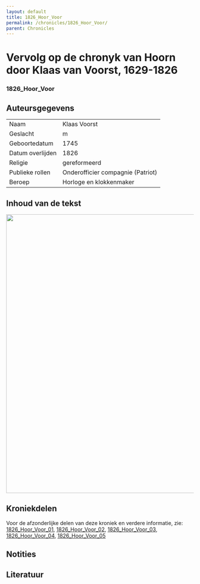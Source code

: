 ```yaml
---
layout: default
title: 1826_Hoor_Voor
permalink: /chronicles/1826_Hoor_Voor/
parent: Chronicles
--- 
```



# Vervolg op de chronyk van Hoorn door Klaas van Voorst, 1629-1826

### 1826_Hoor_Voor

## Auteursgegevens 

| | | 
| --------------- | --------------- | 
| Naam | Klaas Voorst | 
| Geslacht | m | 
| Geboortedatum | 1745 | 
| Datum overlijden | 1826 | 
| Religie | gereformeerd | 
| Publieke rollen | Onderofficier compagnie (Patriot) | 
| Beroep | Horloge en klokkenmaker  | 

## Inhoud van de tekst 

[<img src="..\..\barplots_chronicles\1826_Hoor_Voor.jpg" width="750"/>](..\..\barplots_chronicles\1826_Hoor_Voor.jpg) 

## Kroniekdelen

Voor de afzonderlijke delen van deze kroniek en verdere informatie, zie: [1826_Hoor_Voor_01](https://chroniclingnovelty.github.io/corpus-documentation/chronicles/1826_Hoor_Voor_01), [1826_Hoor_Voor_02](https://chroniclingnovelty.github.io/corpus-documentation/chronicles/1826_Hoor_Voor_02), [1826_Hoor_Voor_03](https://chroniclingnovelty.github.io/corpus-documentation/chronicles/1826_Hoor_Voor_03), [1826_Hoor_Voor_04](https://chroniclingnovelty.github.io/corpus-documentation/chronicles/1826_Hoor_Voor_04), [1826_Hoor_Voor_05](https://chroniclingnovelty.github.io/corpus-documentation/chronicles/1826_Hoor_Voor_05)

## Notities 

## Literatuur 

